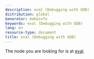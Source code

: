 ```yaml
---
description: eval (Debugging with GDB)
distribution: global
Generator: makeinfo
keywords: eval (Debugging with GDB)
lang: en
resource-type: document
title: eval (Debugging with GDB)
---
```

The node you are looking for is at [eval](Output.html#eval).
